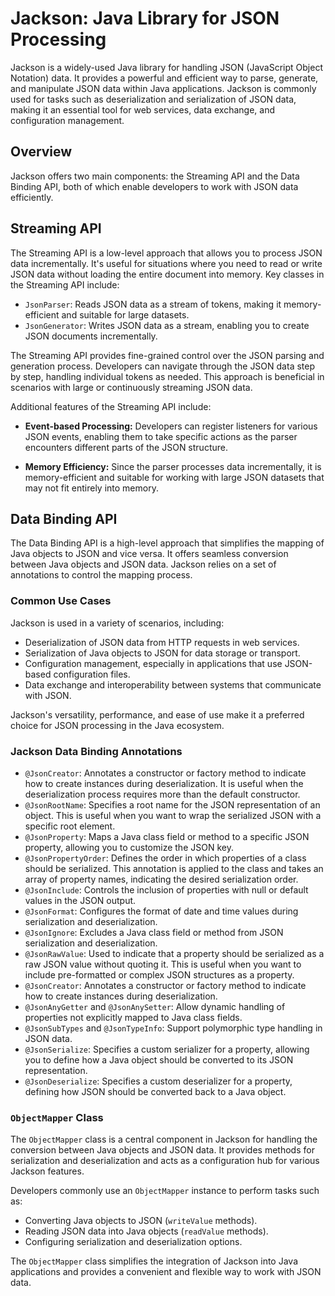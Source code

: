 # Jackson: Java Library for JSON Processing

Jackson is a widely-used Java library for handling JSON (JavaScript Object Notation) data. It provides a powerful and
efficient way to parse, generate, and manipulate JSON data within Java applications. Jackson is commonly used for tasks
such as deserialization and serialization of JSON data, making it an essential tool for web services, data exchange, and
configuration management.

## Overview

Jackson offers two main components: the Streaming API and the Data Binding API, both of which enable developers to work
with JSON data efficiently.

## Streaming API

The Streaming API is a low-level approach that allows you to process JSON data incrementally. It's useful for situations
where you need to read or write JSON data without loading the entire document into memory. Key classes in the Streaming
API include:

- `JsonParser`: Reads JSON data as a stream of tokens, making it memory-efficient and suitable for large datasets.
- `JsonGenerator`: Writes JSON data as a stream, enabling you to create JSON documents incrementally.

The Streaming API provides fine-grained control over the JSON parsing and generation process. Developers can navigate
through the JSON data step by step, handling individual tokens as needed. This approach is beneficial in scenarios with
large or continuously streaming JSON data.

Additional features of the Streaming API include:

- **Event-based Processing:** Developers can register listeners for various JSON events, enabling them to take specific
  actions as the parser encounters different parts of the JSON structure.

- **Memory Efficiency:** Since the parser processes data incrementally, it is memory-efficient and suitable for working
  with large JSON datasets that may not fit entirely into memory.

## Data Binding API

The Data Binding API is a high-level approach that simplifies the mapping of Java objects to JSON and vice versa. It
offers seamless conversion between Java objects and JSON data. Jackson relies on a set of annotations to control the
mapping process.

### Common Use Cases

Jackson is used in a variety of scenarios, including:

- Deserialization of JSON data from HTTP requests in web services.
- Serialization of Java objects to JSON for data storage or transport.
- Configuration management, especially in applications that use JSON-based configuration files.
- Data exchange and interoperability between systems that communicate with JSON.

Jackson's versatility, performance, and ease of use make it a preferred choice for JSON processing in the Java
ecosystem.

### Jackson Data Binding Annotations

- `@JsonCreator`: Annotates a constructor or factory method to indicate how to create instances during deserialization.
  It is useful when the deserialization process requires more than the default constructor.
- `@JsonRootName`: Specifies a root name for the JSON representation of an object. This is useful when you want to wrap
  the serialized JSON with a specific root element.
- `@JsonProperty`: Maps a Java class field or method to a specific JSON property, allowing you to customize the JSON
  key.
- `@JsonPropertyOrder`: Defines the order in which properties of a class should be serialized. This annotation is
  applied to the class and takes an array of property names, indicating the desired serialization order.
- `@JsonInclude`: Controls the inclusion of properties with null or default values in the JSON output.
- `@JsonFormat`: Configures the format of date and time values during serialization and deserialization.
- `@JsonIgnore`: Excludes a Java class field or method from JSON serialization and deserialization.
- `@JsonRawValue`: Used to indicate that a property should be serialized as a raw JSON value without quoting it. This is
  useful when you want to include pre-formatted or complex JSON structures as a property.
- `@JsonCreator`: Annotates a constructor or factory method to indicate how to create instances during deserialization.
- `@JsonAnyGetter` and `@JsonAnySetter`: Allow dynamic handling of properties not explicitly mapped to Java class
  fields.
- `@JsonSubTypes` and `@JsonTypeInfo`: Support polymorphic type handling in JSON data.
- `@JsonSerialize`: Specifies a custom serializer for a property, allowing you to define how a Java object should be
  converted to its JSON representation.
- `@JsonDeserialize`: Specifies a custom deserializer for a property, defining how JSON should be converted back to a
  Java object.

### `ObjectMapper` Class

The `ObjectMapper` class is a central component in Jackson for handling the conversion between Java objects and JSON
data.
It provides methods for serialization and deserialization and acts as a configuration hub for various Jackson features.

Developers commonly use an `ObjectMapper` instance to perform tasks such as:

- Converting Java objects to JSON (`writeValue` methods).
- Reading JSON data into Java objects (`readValue` methods).
- Configuring serialization and deserialization options.

The `ObjectMapper` class simplifies the integration of Jackson into Java applications and provides a convenient and
flexible way to work with JSON data.

